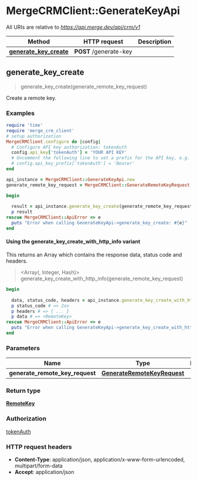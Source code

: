 # MergeCRMClient::GenerateKeyApi

All URIs are relative to *https://api.merge.dev/api/crm/v1*

| Method | HTTP request | Description |
| ------ | ------------ | ----------- |
| [**generate_key_create**](GenerateKeyApi.md#generate_key_create) | **POST** /generate-key |  |


## generate_key_create

> <RemoteKey> generate_key_create(generate_remote_key_request)



Create a remote key.

### Examples

```ruby
require 'time'
require 'merge_crm_client'
# setup authorization
MergeCRMClient.configure do |config|
  # Configure API key authorization: tokenAuth
  config.api_key['tokenAuth'] = 'YOUR API KEY'
  # Uncomment the following line to set a prefix for the API key, e.g. 'Bearer' (defaults to nil)
  # config.api_key_prefix['tokenAuth'] = 'Bearer'
end

api_instance = MergeCRMClient::GenerateKeyApi.new
generate_remote_key_request = MergeCRMClient::GenerateRemoteKeyRequest.new({name: 'Remote Deployment Key 1'}) # GenerateRemoteKeyRequest | 

begin
  
  result = api_instance.generate_key_create(generate_remote_key_request)
  p result
rescue MergeCRMClient::ApiError => e
  puts "Error when calling GenerateKeyApi->generate_key_create: #{e}"
end
```

#### Using the generate_key_create_with_http_info variant

This returns an Array which contains the response data, status code and headers.

> <Array(<RemoteKey>, Integer, Hash)> generate_key_create_with_http_info(generate_remote_key_request)

```ruby
begin
  
  data, status_code, headers = api_instance.generate_key_create_with_http_info(generate_remote_key_request)
  p status_code # => 2xx
  p headers # => { ... }
  p data # => <RemoteKey>
rescue MergeCRMClient::ApiError => e
  puts "Error when calling GenerateKeyApi->generate_key_create_with_http_info: #{e}"
end
```

### Parameters

| Name | Type | Description | Notes |
| ---- | ---- | ----------- | ----- |
| **generate_remote_key_request** | [**GenerateRemoteKeyRequest**](GenerateRemoteKeyRequest.md) |  |  |

### Return type

[**RemoteKey**](RemoteKey.md)

### Authorization

[tokenAuth](../README.md#tokenAuth)

### HTTP request headers

- **Content-Type**: application/json, application/x-www-form-urlencoded, multipart/form-data
- **Accept**: application/json

